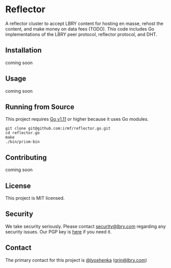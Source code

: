 # Reflector

A reflector cluster to accept LBRY content for hosting en masse, rehost the content, and make money on data fees (TODO). 
This code includes Go implementations of the LBRY peer protocol, reflector protocol, and DHT.

## Installation

coming soon

## Usage

coming soon

## Running from Source

This project requires [Go v1.11](https://golang.org/doc/install) or higher because it uses Go modules.

```
git clone git@github.com:irmf/reflector.go.git
cd reflector.go
make
./bin/prism-bin
```

## Contributing

coming soon

## License

This project is MIT licensed.

## Security

We take security seriously. Please contact security@lbry.com regarding any security issues.
Our PGP key is [here](https://keybase.io/lbry/key.asc) if you need it.

## Contact

The primary contact for this project is [@lyoshenka](https://github.com/lyoshenka) (grin@lbry.com)
